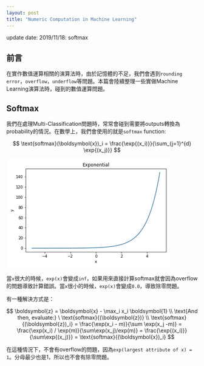 ```yaml
---
layout: post
title: "Numeric Computation in Machine Learning"
---
```


update date: 2019/11/18: softmax


## 前言
在實作數值運算相關的演算法時，由於記憶體的不足，我們會遇到`rounding error`，`overflow`，`underflow`等問題。本篇會陸續整理一些實做Machine Learning演算法時，碰到的數值運算問題。

## Softmax
我們在處理Multi-Classification問題時，常常會碰到需要將outputs轉換為probability的情況。在數學上，我們會使用的就是`softmax` function:

$$
\text{softmax}(\boldsymbol{x})_i =  \frac{\exp{(x_i)}}{\sum_{j=1}^{d} \exp{(x_j)}}
$$

![](/assets/2019-11-18-Numeric-Computation/exponential.jpg)

當`x`很大的時候，`exp(x)`會變成`inf`，如果用來直接計算softmax就會因為overflow的問題導致計算錯誤。當`x`很小的時候，`exp(x)`會變成`0.0`，導致除零問題。

有一種解決方式是：

$$
\boldsymbol{z} = \boldsymbol{x} - \max_i x_i \boldsymbol{1}
\\
\text{And then, evaluate:} \ \text{softmax}{(\boldsymbol{z})}
\\
\text{softmax}{(\boldsymbol{z})_i} = \frac{\exp(x_i - m)}{\sum \exp(x_j -m)} = \frac{\exp(x_i) / \exp(m)}{\sum\exp(x_j)/exp(m)} = \frac{\exp{(x_i)}}{\sum\exp{(x_j)}} = \text{softmax}{(\boldsymbol{x})_i}
$$

在這種情況下，不會有overflow的問題，因為`exp(largest attribute of x) = 1`。分母最少也是1，所以也不會有除零問題。